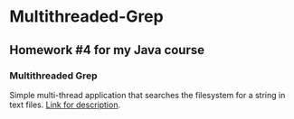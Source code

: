 # Multithreaded-Grep

## Homework #4 for my Java course

### Multithreaded Grep
Simple multi-thread application that searches the filesystem for a string in text files. [Link for description](https://github.com/fmi/java-course/blob/master/homeworks/04-multithreaded-grep/README.md).

